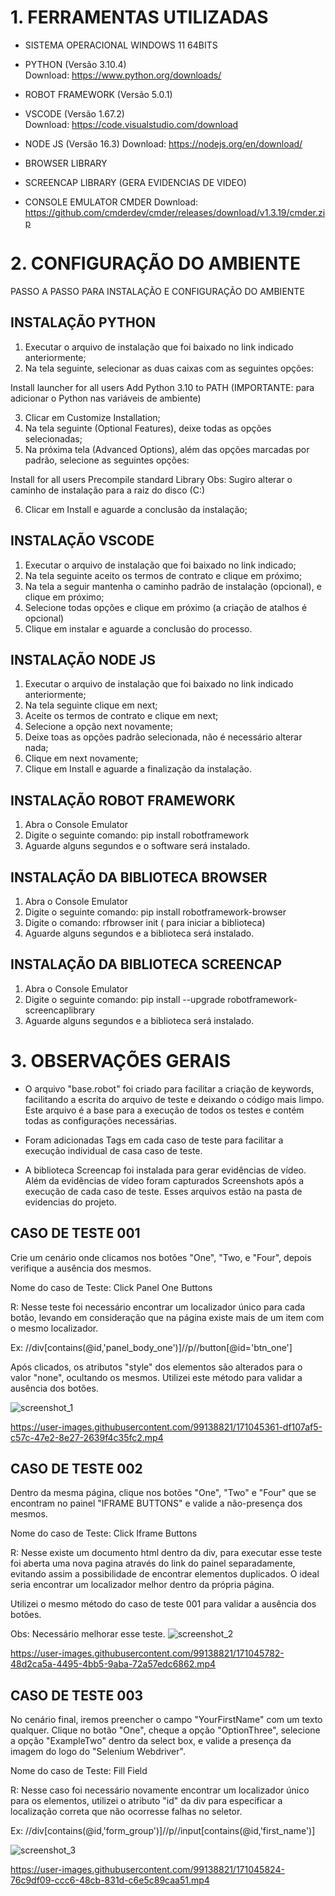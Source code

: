 

# 1. FERRAMENTAS UTILIZADAS
 
* SISTEMA OPERACIONAL WINDOWS 11 64BITS
 
* PYTHON (Versão 3.10.4)           
Download: https://www.python.org/downloads/            
 
* ROBOT FRAMEWORK (Versão 5.0.1)
 
* VSCODE (Versão 1.67.2)            
Download: https://code.visualstudio.com/download
 
* NODE JS (Versão 16.3)
 Download: https://nodejs.org/en/download/

* BROWSER LIBRARY
 
* SCREENCAP LIBRARY (GERA EVIDENCIAS DE VIDEO)

* CONSOLE EMULATOR CMDER
Download: https://github.com/cmderdev/cmder/releases/download/v1.3.19/cmder.zip


# 2. CONFIGURAÇÃO DO AMBIENTE
 
PASSO A PASSO PARA INSTALAÇÃO E CONFIGURAÇÃO DO AMBIENTE
 
## INSTALAÇÃO PYTHON
 
1.	Executar o arquivo de instalação que foi baixado no link indicado anteriormente;
2.	Na tela seguinte, selecionar as duas caixas com as seguintes opções:
 
Install launcher for all users
 Add Python 3.10 to PATH (IMPORTANTE: para adicionar o Python nas variáveis de ambiente)
 
3.	Clicar em Customize Installation;
4.	Na tela seguinte (Optional Features), deixe todas as opções selecionadas;
5.	Na próxima tela (Advanced Options), além das opções marcadas por padrão, selecione as seguintes opções:
 
Install for all users
Precompile standard Library
Obs: Sugiro alterar o caminho de instalação para a raiz do disco (C:)
 
6.	Clicar em Install e aguarde a conclusão da instalação;
 
## INSTALAÇÃO VSCODE
 
1.	Executar o arquivo de instalação que foi baixado no link indicado;
2.	Na tela seguinte aceito os termos de contrato e clique em próximo;
3.	Na tela a seguir mantenha o caminho padrão de instalação (opcional), e clique em próximo;
4.	Selecione todas opções e clique em próximo (a criação de atalhos é opcional)
5.	Clique em instalar e aguarde a conclusão do processo.
 
 
## INSTALAÇÃO NODE JS
 
1.	Executar o arquivo de instalação que foi baixado no link indicado anteriormente;
2.	Na tela seguinte clique em next;
3.	Aceite os termos de contrato e clique em next;
4.	Selecione a opção next novamente;
5.	Deixe toas as opções padrão selecionada, não é necessário alterar nada;
6.	Clique em next novamente;
7.	Clique em Install e aguarde a finalização da instalação.
 
 
## INSTALAÇÃO ROBOT FRAMEWORK
 
1.	Abra o Console Emulator
2.	Digite o seguinte comando:  pip install robotframework
3.	Aguarde alguns segundos e  o software será instalado.
 
 
 
## INSTALAÇÃO DA BIBLIOTECA BROWSER
 
1.	Abra o Console Emulator
2.	Digite o seguinte comando:  pip install robotframework-browser
3.	Digite o comando: rfbrowser init     ( para iniciar a biblioteca)
4.	Aguarde alguns segundos e a biblioteca será instalado.
 
 
## INSTALAÇÃO DA BIBLIOTECA SCREENCAP
 
 
1.	Abra o Console Emulator
2.	Digite o seguinte comando:  pip install --upgrade robotframework-screencaplibrary
3.	Aguarde alguns segundos e a biblioteca será instalado.

# 3. OBSERVAÇÕES GERAIS
 
* O arquivo "base.robot" foi criado para facilitar  a criação de keywords, facilitando  a escrita do arquivo de teste e deixando o código mais limpo. Este arquivo é a base para a execução de todos os testes e contém todas as configurações necessárias.
 
* Foram adicionadas Tags  em cada caso de teste para facilitar a execução individual de casa caso de teste.
 
* A biblioteca Screencap foi instalada para gerar evidências de vídeo. Além da evidências de vídeo foram capturados Screenshots após a execução de cada caso de teste. Esses arquivos estão na pasta de evidencias do projeto.
 
## CASO DE TESTE 001
 
Crie um cenário onde clicamos nos botões "One", "Two, e "Four", depois verifique a ausência dos mesmos.
 
Nome do caso de Teste: Click Panel One Buttons
 
R: Nesse teste foi necessário encontrar um localizador único para cada botão, levando em consideração que na página existe mais de um item com o mesmo localizador.
 
Ex: //div[contains(@id,'panel_body_one')]//p//button[@id='btn_one']
 
Após clicados,  os  atributos "style" dos elementos são alterados para o valor "none", ocultando os mesmos. Utilizei este método para validar a ausência dos botões.
 
 ![screenshot_1](https://user-images.githubusercontent.com/99138821/171045200-73bf5aca-edff-4117-920b-4941ef4f3eff.png)


https://user-images.githubusercontent.com/99138821/171045361-df107af5-c57c-47e2-8e27-2639f4c35fc2.mp4


## CASO DE TESTE 002
 
Dentro da mesma página, clique nos botões "One", "Two" e "Four" que se encontram no painel "IFRAME BUTTONS" e valide a não-presença dos mesmos.
 
Nome do caso de Teste: Click Iframe Buttons
 
R: Nesse existe um documento html dentro da div, para executar esse teste foi aberta uma nova pagina através do link do painel separadamente, evitando assim a possibilidade de encontrar elementos duplicados. O ideal seria encontrar um localizador melhor dentro da própria página.
 
Utilizei o mesmo método do caso de teste 001 para validar a ausência dos botões.

Obs: Necessário melhorar esse teste.
 ![screenshot_2](https://user-images.githubusercontent.com/99138821/171045780-c19008fd-6ae5-418c-9edc-67e8f2429ccf.png)


https://user-images.githubusercontent.com/99138821/171045782-48d2ca5a-4495-4bb5-9aba-72a57edc6862.mp4


## CASO DE TESTE 003

No cenário final, iremos preencher o campo "YourFirstName" com um texto qualquer. Clique no botão "One", cheque a opção "OptionThree", selecione a opção "ExampleTwo" dentro da select box, e valide a presença da imagem do logo do "Selenium Webdriver".
 
Nome do caso de Teste:  Fill Field
 
R: Nesse caso foi necessário novamente encontrar um localizador único para os elementos, utilizei o atributo "id" da div para especificar a localização correta que não ocorresse falhas no seletor.
 
Ex:  //div[contains(@id,'form_group')]//p//input[contains(@id,'first_name')]
 
![screenshot_3](https://user-images.githubusercontent.com/99138821/171045810-56125bad-27ea-47a6-b91f-2a25c2a3ab0d.png)



https://user-images.githubusercontent.com/99138821/171045824-76c9df09-ccc6-48cb-831d-c6e5c89caa51.mp4

